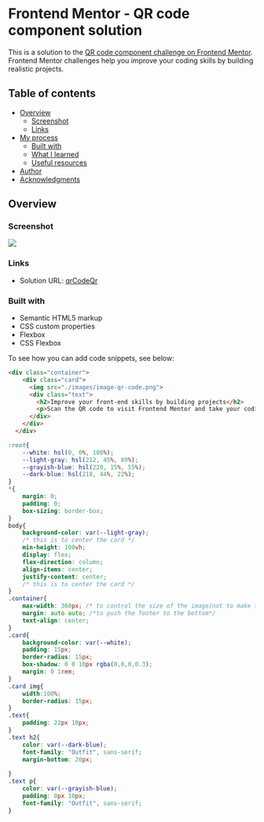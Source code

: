 # Frontend Mentor - QR code component solution

This is a solution to the [QR code component challenge on Frontend Mentor](https://www.frontendmentor.io/challenges/qr-code-component-iux_sIO_H). Frontend Mentor challenges help you improve your coding skills by building realistic projects. 

## Table of contents

- [Overview](#overview)
  - [Screenshot](#screenshot)
  - [Links](#links)
- [My process](#my-process)
  - [Built with](#built-with)
  - [What I learned](#what-i-learned)
  - [Useful resources](#useful-resources)
- [Author](#author)
- [Acknowledgments](#acknowledgments)

## Overview

### Screenshot

![](./screenshot.jpg)

### Links

- Solution URL: [qrCodeQr](https://qrcodeqr.netlify.app/)

### Built with

- Semantic HTML5 markup
- CSS custom properties
- Flexbox
- CSS Flexbox


To see how you can add code snippets, see below:

```html
<div class="container">
    <div class="card">
      <img src="./images/image-qr-code.png">
      <div class="text">
        <h2>Improve your front-end skills by building projects</h2>
        <p>Scan the QR code to visit Frontend Mentor and take your coding skills to the next level</p>
      </div>
    </div>
  </div>
```
```css
:root{
    --white: hsl(0, 0%, 100%);
    --light-gray: hsl(212, 45%, 89%);
    --grayish-blue: hsl(220, 15%, 55%);
    --dark-blue: hsl(218, 44%, 22%);
}
*{
    margin: 0;
    padding: 0;
    box-sizing: border-box;
}
body{
    background-color: var(--light-gray);
    /* this is to center the card */
    min-height: 100vh;
    display: flex;
    flex-direction: column;
    align-items: center;
    justify-content: center;
    /* this is to center the card */
}
.container{
    max-width: 360px; /* to control the size of the image(not to make the image overflow)*/
    margin: auto auto; /*to push the footer to the bottom*/
    text-align: center;
}
.card{
    background-color: var(--white);
    padding: 15px;
    border-radius: 15px;
    box-shadow: 0 0 10px rgba(0,0,0,0.3);
    margin: 0 1rem;
}
.card img{
    width:100%;
    border-radius: 15px;
}
.text{
    padding: 22px 10px;
}
.text h2{
    color: var(--dark-blue);    
    font-family: "Outfit", sans-serif;
    margin-bottom: 20px;
    
}
.text p{
    color: var(--grayish-blue);
    padding: 0px 10px;
    font-family: "Outfit", sans-serif;
}
```
